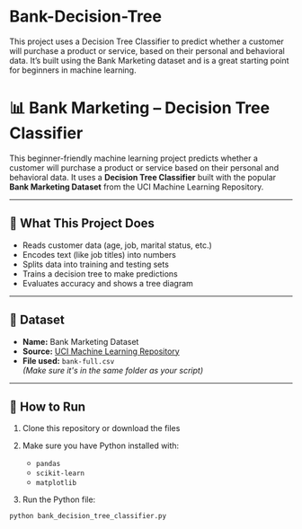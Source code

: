 # Bank-Decision-Tree
This project uses a Decision Tree Classifier to predict whether a customer will purchase a product or service, based on their personal and behavioral data. It’s built using the Bank Marketing dataset and is a great starting point for beginners in machine learning.


# 📊 Bank Marketing – Decision Tree Classifier

This beginner-friendly machine learning project predicts whether a customer will purchase a product or service based on their personal and behavioral data. It uses a **Decision Tree Classifier** built with the popular **Bank Marketing Dataset** from the UCI Machine Learning Repository.

---

## 🧠 What This Project Does

- Reads customer data (age, job, marital status, etc.)
- Encodes text (like job titles) into numbers
- Splits data into training and testing sets
- Trains a decision tree to make predictions
- Evaluates accuracy and shows a tree diagram

---

## 📁 Dataset

- **Name:** Bank Marketing Dataset  
- **Source:** [UCI Machine Learning Repository](https://archive.ics.uci.edu/ml/datasets/Bank+Marketing)
- **File used:** `bank-full.csv`  
  *(Make sure it's in the same folder as your script)*

---

## 🔧 How to Run

1. Clone this repository or download the files
2. Make sure you have Python installed with:
   - `pandas`
   - `scikit-learn`
   - `matplotlib`

3. Run the Python file:

```bash
python bank_decision_tree_classifier.py
